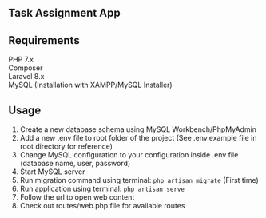 ## Task Assignment App


## Requirements
PHP 7.x \
Composer\
Laravel 8.x\
MySQL (Installation with XAMPP/MySQL Installer)
## Usage 
1. Create a new database schema using MySQL Workbench/PhpMyAdmin
2. Add a new .env file to root folder of the project (See .env.example file in root directory for reference)
3. Change MySQL configuration to your configuration inside .env file (database name, user, password)
4. Start MySQL server 
5. Run migration command using terminal: ```php artisan migrate``` (First time)
6. Run application using terminal: ```php artisan serve```
7. Follow the url to open web content
8. Check out routes/web.php file for available routes 
